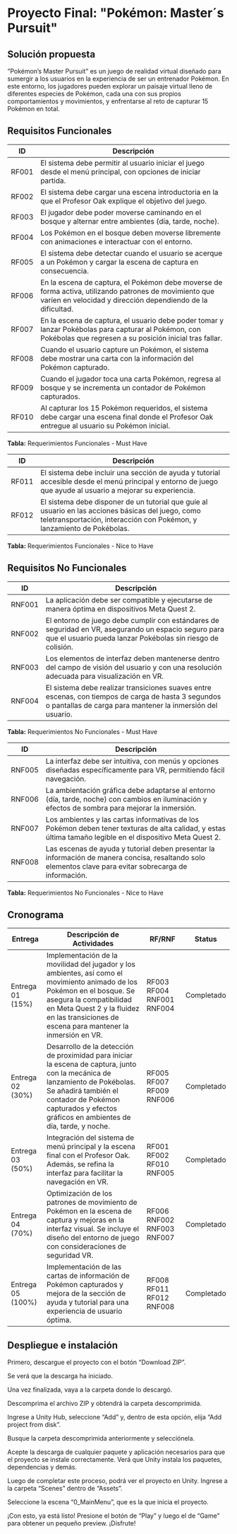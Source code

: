# Proyecto Final: "Pokémon: Master´s Pursuit"

## Solución propuesta

”Pokémon’s Master Pursuit” es un juego de realidad virtual diseñado para sumergir a los usuarios en la experiencia de ser un entrenador Pokémon. En este entorno, los jugadores pueden explorar un paisaje virtual lleno de diferentes especies de Pokémon, cada una con sus propios comportamientos y movimientos, y enfrentarse al reto de capturar 15 Pokémon en total.

## Requisitos Funcionales

| **ID**   | **Descripción**                                                                                                                                                           |
|----------|---------------------------------------------------------------------------------------------------------------------------------------------------------------------------|
| RF001    | El sistema debe permitir al usuario iniciar el juego desde el menú principal, con opciones de iniciar partida.                                                            |
| RF002    | El sistema debe cargar una escena introductoria en la que el Profesor Oak explique el objetivo del juego.                                                                 |
| RF003    | El jugador debe poder moverse caminando en el bosque y alternar entre ambientes (día, tarde, noche).                                                                      |
| RF004    | Los Pokémon en el bosque deben moverse libremente con animaciones e interactuar con el entorno.                                                                           |
| RF005    | El sistema debe detectar cuando el usuario se acerque a un Pokémon y cargar la escena de captura en consecuencia.                                                        |
| RF006    | En la escena de captura, el Pokémon debe moverse de forma activa, utilizando patrones de movimiento que varíen en velocidad y dirección dependiendo de la dificultad.     |
| RF007    | En la escena de captura, el usuario debe poder tomar y lanzar Pokébolas para capturar al Pokémon, con Pokébolas que regresen a su posición inicial tras fallar.           |
| RF008    | Cuando el usuario capture un Pokémon, el sistema debe mostrar una carta con la información del Pokémon capturado.                                                        |
| RF009    | Cuando el jugador toca una carta Pokémon, regresa al bosque y se incrementa un contador de Pokémon capturados.                                                           |
| RF010    | Al capturar los 15 Pokémon requeridos, el sistema debe cargar una escena final donde el Profesor Oak entregue al usuario su Pokémon inicial.                             |

**Tabla:** Requerimientos Funcionales - Must Have

| **ID**   | **Descripción**                                                                                                                                                           |
|----------|---------------------------------------------------------------------------------------------------------------------------------------------------------------------------|
| RF011    | El sistema debe incluir una sección de ayuda y tutorial accesible desde el menú principal y entorno de juego que ayude al usuario a mejorar su experiencia.               |
| RF012    | El sistema debe disponer de un tutorial que guíe al usuario en las acciones básicas del juego, como teletransportación, interacción con Pokémon, y lanzamiento de Pokébolas.|

**Tabla:** Requerimientos Funcionales - Nice to Have

## Requisitos No Funcionales

| **ID**   | **Descripción**                                                                                                                                                           |
|----------|---------------------------------------------------------------------------------------------------------------------------------------------------------------------------|
| RNF001   | La aplicación debe ser compatible y ejecutarse de manera óptima en dispositivos Meta Quest 2.                                                                            |
| RNF002   | El entorno de juego debe cumplir con estándares de seguridad en VR, asegurando un espacio seguro para que el usuario pueda lanzar Pokébolas sin riesgo de colisión.      |
| RNF003   | Los elementos de interfaz deben mantenerse dentro del campo de visión del usuario y con una resolución adecuada para visualización en VR.                                |
| RNF004   | El sistema debe realizar transiciones suaves entre escenas, con tiempos de carga de hasta 3 segundos o pantallas de carga para mantener la inmersión del usuario.       |

**Tabla:** Requerimientos No Funcionales - Must Have

| **ID**   | **Descripción**                                                                                                                                                           |
|----------|---------------------------------------------------------------------------------------------------------------------------------------------------------------------------|
| RNF005   | La interfaz debe ser intuitiva, con menús y opciones diseñadas específicamente para VR, permitiendo fácil navegación.                                                     |
| RNF006   | La ambientación gráfica debe adaptarse al entorno (día, tarde, noche) con cambios en iluminación y efectos de sombra para mejorar la inmersión.                           |
| RNF007   | Los ambientes y las cartas informativas de los Pokémon deben tener texturas de alta calidad, y estas última tamaño legible en el dispositivo Meta Quest 2.                |
| RNF008   | Las escenas de ayuda y tutorial deben presentar la información de manera concisa, resaltando solo elementos clave para evitar sobrecarga de información.                  |

**Tabla:** Requerimientos No Funcionales - Nice to Have


## Cronograma

| **Entrega**             | **Descripción de Actividades**                                                                                                                                                                                                                                                                                          | **RF/RNF**                             | **Status**     |
|-------------------------|--------------------------------------------------------------------------------------------------------------------------------------------------------------------------------------------------------------------------------------------------------------------------------------------------------------------------|----------------------------------------|----------------|
| Entrega 01 (15%)        | Implementación de la movilidad del jugador y los ambientes, así como el movimiento animado de los Pokémon en el bosque. Se asegura la compatibilidad en Meta Quest 2 y la fluidez en las transiciones de escena para mantener la inmersión en VR.                                                                       | RF003 RF004 RNF001 RNF004              | Completado     |
| Entrega 02 (30%)        | Desarrollo de la detección de proximidad para iniciar la escena de captura, junto con la mecánica de lanzamiento de Pokébolas. Se añadirá también el contador de Pokémon capturados y efectos gráficos en ambientes de día, tarde, y noche.                                                                          | RF005 RF007 RF009 RNF006               | Completado |
| Entrega 03 (50%)        | Integración del sistema de menú principal y la escena final con el Profesor Oak. Además, se refina la interfaz para facilitar la navegación en VR.                                                                                                                              | RF001 RF002 RF010 RNF005               | Completado     |
| Entrega 04 (70%)        | Optimización de los patrones de movimiento de Pokémon en la escena de captura y mejoras en la interfaz visual. Se incluye el diseño del entorno de juego con consideraciones de seguridad VR.                                                                                  | RF006 RNF002 RNF003 RNF007             | Completado      |
| Entrega 05 (100%)       | Implementación de las cartas de información de Pokémon capturados y mejora de la sección de ayuda y tutorial para una experiencia de usuario óptima.                                                                                                                           | RF008 RF011 RF012 RNF008               | Completado      |

## Despliegue e instalación

Primero, descargue el proyecto con el botón “Download ZIP”.

Se verá que la descarga ha iniciado.

Una vez finalizada, vaya a la carpeta donde lo descargó.

Descomprima el archivo ZIP y obtendrá la carpeta descomprimida.

Ingrese a Unity Hub, seleccione “Add” y, dentro de esta opción, elija “Add project from disk”.

Busque la carpeta descomprimida anteriormente y selecciónela.

Acepte la descarga de cualquier paquete y aplicación necesarios para que el proyecto se instale correctamente. Verá que Unity instala los paquetes, dependencias y demás.

Luego de completar este proceso, podrá ver el proyecto en Unity. Ingrese a la carpeta “Scenes” dentro de “Assets”.

Seleccione la escena “0_MainMenu”, que es la que inicia el proyecto.

¡Con esto, ya está listo! Presione el botón de “Play” y luego el de “Game” para obtener un pequeño preview. ¡Disfrute!


